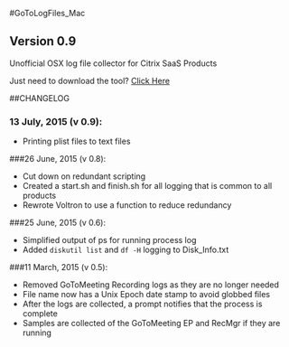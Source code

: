 #GoToLogFiles_Mac
## Version 0.9
Unofficial OSX log file collector for Citrix SaaS Products

Just need to download the tool? [Click Here](https://citrix.sharefile.com/d-s81da463bb284a989)  

##CHANGELOG
### 13 July, 2015 (v 0.9):  
* Printing plist files to text files  
  
###26 June, 2015 (v 0.8):  
* Cut down on redundant scripting
* Created a start.sh and finish.sh for all logging that is common to all products
* Rewrote Voltron to use a function to reduce redundancy  

###25 June, 2015 (v 0.6):
* Simplified output of ps for running process log
* Added `diskutil list` and `df -H` logging to Disk_Info.txt

###11 March, 2015 (v 0.5):
* Removed GoToMeeting Recording logs as they are no longer needed  
* File name now has a Unix Epoch date stamp to avoid globbed files  
* After the logs are collected, a prompt notifies that the process is complete  
* Samples are collected of the GoToMeeting EP and RecMgr if they are running  
